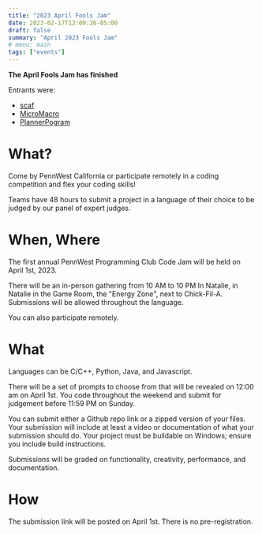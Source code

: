 ```yaml
---
title: "2023 April Fools Jam"
date: 2023-02-17T12:09:26-05:00
draft: false 
summary: "April 2023 Fools Jam"
# menu: main
tags: ["events"]
---
```


**The April Fools Jam has finished**

Entrants were:
 - [scaf](https://github.com/klm127/scaf)
 - [MicroMacro](https://github.com/CaptainWonders/MicroMacro)
 - [PlannerPogram](https://github.com/paulshriner/PlannerProgram)

# What?

Come by PennWest California or participate remotely in a coding competition and flex your coding skills!

Teams have 48 hours to submit a project in a language of their choice to be judged by our panel of expert judges.


# When, Where

The first annual PennWest Programming Club Code Jam will be held on April 1st, 2023.

There will be an in-person gathering from 10 AM to 10 PM In Natalie,  in Natalie in the Game Room, the "Energy Zone", next to Chick-Fil-A. Submissions will be allowed throughout the language.

You can also participate remotely.

# What

Languages can be C/C++, Python, Java, and Javascript.

There will be a set of prompts to choose from that will be revealed on 12:00 am on April 1st. You code throughout the weekend and submit for judgement before 11:59 PM on Sunday.

You can submit either a Github repo link or a zipped version of your files. Your submission will include at least a video or documentation of what your submission should do. Your project must be buildable on Windows; ensure you include build instructions. 

Submissions will be graded on functionality, creativity, performance, and documentation. 

# How

The submission link will be posted on April 1st. There is no pre-registration. 









